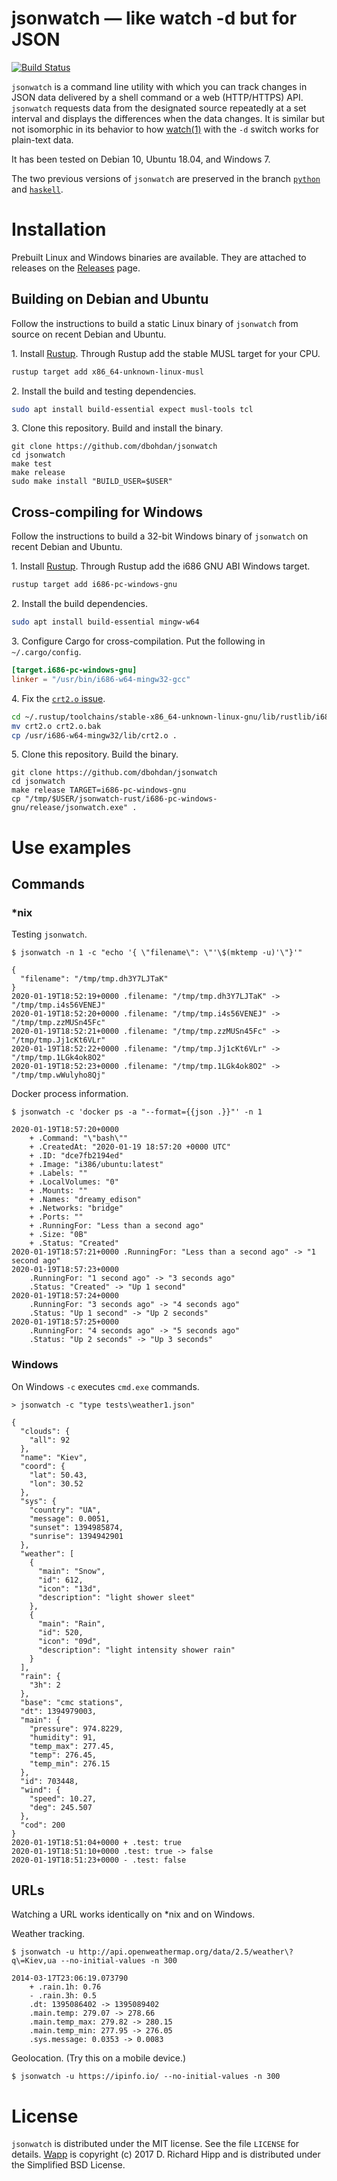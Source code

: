 jsonwatch — like watch -d but for JSON
======================================

[![Build Status](https://travis-ci.org/dbohdan/jsonwatch.svg?branch=master)](https://travis-ci.org/dbohdan/jsonwatch)

`jsonwatch` is a command line utility with which you can track changes in JSON data delivered by a shell command or a web (HTTP/HTTPS) API. `jsonwatch` requests data from the designated source repeatedly at a set interval and displays the differences when the data changes.  It is similar but not isomorphic in its behavior to how [watch(1)](https://manpages.debian.org/stable/procps/watch.1.en.html) with the `-d` switch works for plain-text data.

It has been tested on Debian 10, Ubuntu 18.04, and Windows 7.

The two previous versions of `jsonwatch` are preserved in the branch [`python`](https://github.com/dbohdan/jsonwatch/tree/python) and [`haskell`](https://github.com/dbohdan/jsonwatch/tree/haskell).


Installation
============

Prebuilt Linux and Windows binaries are available.  They are attached to releases on the [Releases](https://github.com/dbohdan/jsonwatch/releases) page.

Building on Debian and Ubuntu
-----------------------------

Follow the instructions to build a static Linux binary of `jsonwatch` from source on recent Debian and Ubuntu.

1\. Install [Rustup](https://rustup.rs/).  Through Rustup add the stable MUSL target for your CPU.

```sh
rustup target add x86_64-unknown-linux-musl
```

2\. Install the build and testing dependencies.

```sh
sudo apt install build-essential expect musl-tools tcl
```

3\. Clone this repository.  Build and install the binary.

    git clone https://github.com/dbohdan/jsonwatch
    cd jsonwatch
    make test
    make release
    sudo make install "BUILD_USER=$USER"

Cross-compiling for Windows
---------------------------

Follow the instructions to build a 32-bit Windows binary of `jsonwatch` on recent Debian and Ubuntu.

1\. Install [Rustup](https://rustup.rs/).  Through Rustup add the i686 GNU ABI Windows target.

```sh
rustup target add i686-pc-windows-gnu
```

2\. Install the build dependencies.

```sh
sudo apt install build-essential mingw-w64
```

3\. Configure Cargo for cross-compilation.  Put the following in `~/.cargo/config`.

```toml
[target.i686-pc-windows-gnu]
linker = "/usr/bin/i686-w64-mingw32-gcc"
```

4\. Fix the [`crt2.o` issue](https://github.com/rust-lang/rust/issues/48272#issuecomment-429596397).

```sh
cd ~/.rustup/toolchains/stable-x86_64-unknown-linux-gnu/lib/rustlib/i686-pc-windows-gnu/lib/
mv crt2.o crt2.o.bak
cp /usr/i686-w64-mingw32/lib/crt2.o .
```

5\. Clone this repository.  Build the binary.

    git clone https://github.com/dbohdan/jsonwatch
    cd jsonwatch
    make release TARGET=i686-pc-windows-gnu
    cp "/tmp/$USER/jsonwatch-rust/i686-pc-windows-gnu/release/jsonwatch.exe" .


Use examples
============

Commands
--------

### *nix

Testing `jsonwatch`.

    $ jsonwatch -n 1 -c "echo '{ \"filename\": \"'\$(mktemp -u)'\"}'"

    {
      "filename": "/tmp/tmp.dh3Y7LJTaK"
    }
    2020-01-19T18:52:19+0000 .filename: "/tmp/tmp.dh3Y7LJTaK" -> "/tmp/tmp.i4s56VENEJ"
    2020-01-19T18:52:20+0000 .filename: "/tmp/tmp.i4s56VENEJ" -> "/tmp/tmp.zzMUSn45Fc"
    2020-01-19T18:52:21+0000 .filename: "/tmp/tmp.zzMUSn45Fc" -> "/tmp/tmp.Jj1cKt6VLr"
    2020-01-19T18:52:22+0000 .filename: "/tmp/tmp.Jj1cKt6VLr" -> "/tmp/tmp.1LGk4ok8O2"
    2020-01-19T18:52:23+0000 .filename: "/tmp/tmp.1LGk4ok8O2" -> "/tmp/tmp.wWulyho8Qj"

Docker process information.

    $ jsonwatch -c 'docker ps -a "--format={{json .}}"' -n 1

    2020-01-19T18:57:20+0000
        + .Command: "\"bash\""
        + .CreatedAt: "2020-01-19 18:57:20 +0000 UTC"
        + .ID: "dce7fb2194ed"
        + .Image: "i386/ubuntu:latest"
        + .Labels: ""
        + .LocalVolumes: "0"
        + .Mounts: ""
        + .Names: "dreamy_edison"
        + .Networks: "bridge"
        + .Ports: ""
        + .RunningFor: "Less than a second ago"
        + .Size: "0B"
        + .Status: "Created"
    2020-01-19T18:57:21+0000 .RunningFor: "Less than a second ago" -> "1 second ago"
    2020-01-19T18:57:23+0000
        .RunningFor: "1 second ago" -> "3 seconds ago"
        .Status: "Created" -> "Up 1 second"
    2020-01-19T18:57:24+0000
        .RunningFor: "3 seconds ago" -> "4 seconds ago"
        .Status: "Up 1 second" -> "Up 2 seconds"
    2020-01-19T18:57:25+0000
        .RunningFor: "4 seconds ago" -> "5 seconds ago"
        .Status: "Up 2 seconds" -> "Up 3 seconds"

### Windows

On Windows `-c` executes `cmd.exe` commands.

    > jsonwatch -c "type tests\weather1.json"

    {
      "clouds": {
        "all": 92
      },
      "name": "Kiev",
      "coord": {
        "lat": 50.43,
        "lon": 30.52
      },
      "sys": {
        "country": "UA",
        "message": 0.0051,
        "sunset": 1394985874,
        "sunrise": 1394942901
      },
      "weather": [
        {
          "main": "Snow",
          "id": 612,
          "icon": "13d",
          "description": "light shower sleet"
        },
        {
          "main": "Rain",
          "id": 520,
          "icon": "09d",
          "description": "light intensity shower rain"
        }
      ],
      "rain": {
        "3h": 2
      },
      "base": "cmc stations",
      "dt": 1394979003,
      "main": {
        "pressure": 974.8229,
        "humidity": 91,
        "temp_max": 277.45,
        "temp": 276.45,
        "temp_min": 276.15
      },
      "id": 703448,
      "wind": {
        "speed": 10.27,
        "deg": 245.507
      },
      "cod": 200
    }
    2020-01-19T18:51:04+0000 + .test: true
    2020-01-19T18:51:10+0000 .test: true -> false
    2020-01-19T18:51:23+0000 - .test: false

URLs
----

Watching a URL works identically on *nix and on Windows.

Weather tracking.

    $ jsonwatch -u http://api.openweathermap.org/data/2.5/weather\?q\=Kiev,ua --no-initial-values -n 300

    2014-03-17T23:06:19.073790
        + .rain.1h: 0.76
        - .rain.3h: 0.5
        .dt: 1395086402 -> 1395089402
        .main.temp: 279.07 -> 278.66
        .main.temp_max: 279.82 -> 280.15
        .main.temp_min: 277.95 -> 276.05
        .sys.message: 0.0353 -> 0.0083

Geolocation. (Try this on a mobile device.)

    $ jsonwatch -u https://ipinfo.io/ --no-initial-values -n 300


License
=======

`jsonwatch` is distributed under the MIT license.  See the file `LICENSE` for details.   [Wapp](tests/vendor/wapp/wapp.tcl) is copyright (c) 2017 D. Richard Hipp and is distributed under the Simplified BSD License.
